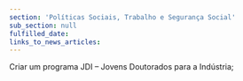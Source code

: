 ```yaml
---
section: 'Políticas Sociais, Trabalho e Segurança Social'
sub_section: null
fulfilled_date:
links_to_news_articles:
---
```


Criar um programa JDI – Jovens Doutorados para a Indústria;